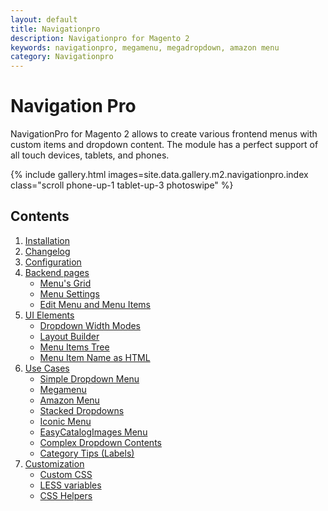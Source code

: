 ```yaml
---
layout: default
title: Navigationpro
description: Navigationpro for Magento 2
keywords: navigationpro, megamenu, megadropdown, amazon menu
category: Navigationpro
---
```


# Navigation Pro

NavigationPro for Magento 2 allows to create various frontend menus with
custom items and dropdown content. The module has a perfect support of all touch
devices, tablets, and phones.

{% include gallery.html images=site.data.gallery.m2.navigationpro.index class="scroll phone-up-1 tablet-up-3 photoswipe" %}

## Contents

 1. [Installation](/m2/extensions/navigationpro/installation/)
 2. [Changelog](/m2/extensions/navigationpro/changelog/)
 3. [Configuration](/m2/extensions/navigationpro/configuration/)
 4. [Backend pages](/m2/extensions/navigationpro/backend/)
    - [Menu's Grid](/m2/extensions/navigationpro/backend/menu-grid/)
    - [Menu Settings](/m2/extensions/navigationpro/backend/menu-settings/)
    - [Edit Menu and Menu Items](/m2/extensions/navigationpro/backend/menu-edit/)
 5. [UI Elements](/m2/extensions/navigationpro/ui/)
    - [Dropdown Width Modes](/m2/extensions/navigationpro/ui/dropdown-width-modes/)
    - [Layout Builder](/m2/extensions/navigationpro/ui/dropdown-layout-builder/)
    - [Menu Items Tree](/m2/extensions/navigationpro/ui/menu-items-tree/)
    - [Menu Item Name as HTML](/m2/extensions/navigationpro/ui/menu-item-name-as-html/)
 6. [Use Cases](/m2/extensions/navigationpro/use-cases/)
    - [Simple Dropdown Menu](/m2/extensions/navigationpro/use-cases/simple-menu/)
    - [Megamenu](/m2/extensions/navigationpro/use-cases/megamenu/)
    - [Amazon Menu](/m2/extensions/navigationpro/use-cases/amazon-menu/)
    - [Stacked Dropdowns](/m2/extensions/navigationpro/use-cases/stacked-dropdowns/)
    - [Iconic Menu](/m2/extensions/navigationpro/use-cases/iconic-menu/)
    - [EasyCatalogImages Menu](/m2/extensions/navigationpro/use-cases/easycatalogimages-widget/)
    - [Complex Dropdown Contents](/m2/extensions/navigationpro/use-cases/complex-content/)
    - [Category Tips (Labels)](/m2/extensions/navigationpro/use-cases/category-tips/)
 7. [Customization](/m2/extensions/navigationpro/customization/)
    - [Custom CSS](/m2/extensions/navigationpro/customization/custom-css/)
    - [LESS variables](/m2/extensions/navigationpro/customization/less-variables/)
    - [CSS Helpers](/m2/extensions/navigationpro/customization/css-helpers)
